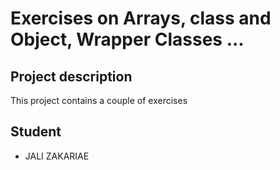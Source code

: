 # Exercises on Arrays, class and Object, Wrapper Classes ...

## Project description 

This project contains a couple of exercises 

## Student 

- JALI ZAKARIAE
